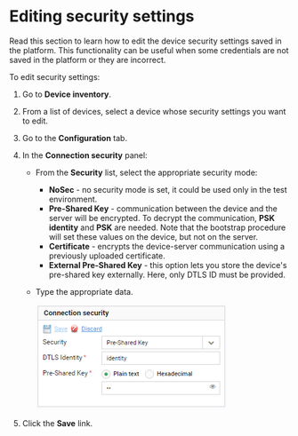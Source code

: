 # Editing security settings

Read this section to learn how to edit the device security settings saved in the platform. This functionality can be useful when some credentials are not saved in the platform or they are incorrect.

To edit security settings:

1. Go to **Device inventory**.
2. From a list of devices, select a device whose security settings you want to edit.
3. Go to the **Configuration** tab.
4. In the **Connection security** panel:

   - From the **Security** list, select the appropriate security mode:

      - **NoSec** - no security mode is set, it could be used only in the test environment.
      - **Pre-Shared Key** - communication between the device and the server will be encrypted. To decrypt the communication, **PSK identity** and **PSK** are needed. Note that the bootstrap procedure will set these values on the device, but not on the server.
      - **Certificate** - encrypts the device-server communication using a previously uploaded certificate. 
      - **External Pre-Shared Key** - this option lets you store the device's pre-shared key externally. Here, only DTLS ID must be provided.

   - Type the appropriate data.

     ![Editing_security_settings](images/Editing_security_settings.png "Editing security settings")

5. Click the **Save** link.
